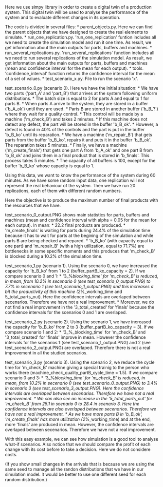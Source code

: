 Here we use simpy library in order to create a digital twin of a production system. This digital twin will be used to analyse the performance of the system and to evaluate different changes in its operation.

The code is divided in several files:
	* parent_objects.py. Here we can find the parent objects that we have designed to create the real elements to simulate.
	* run_one_replication.py. 'run_one_replication' funtion includes all we need to create the simulation model and run it one time. As result, we get information about the main outputs for parts, buffers and machines.
	* run_several_replications.py. 'run_several_replications' function includes all we need to run several replications of the simulation model. As result, we get information about the main outputs for parts, buffers and machines (mean and confidence interval for the mean for each output).
	* tools. 'confidence_interval' function returns the confidence interval for the mean of a set of values.
	* test_scenario_x.py. File to run the scenario 'x'.

test_scenario_0.py (scenario 0). Here we have the initial situation:
	* We have two parts ('part_A' and 'part_B') that arrives at the system following uniform distributions.
	* The batch size is equal to 2 for parts A and equal to 1 for parts B.
	* When parts A arrive to the system, they are stored in a buffer ('b_A_ok') until they are used.
	* Parts B are stored in another buffer ('b_B_?') where they wait for a quality control.
	* This control will be made by a machine ('m_check_B') and takes 2 minutes.
	* If this machine does not detect any defect, the part will be stored in the buffer 'b_B_ok'.
	* However, a defect is found in 40% of the controls and the part is put in the buffer 'b_B_ko' until its reparation.
	* We have a machine ('m_repair_B') that gets parts from the buffer 'b_B_ko', repairs it and puts it in the buffer 'b_B_ok'. The reparation takes 5 minutes.
	* Finally, we have a machine ('m_create_finals') that gets one part A from 'b_A_ok' and one part B from 'b_B_ok' and joins them in a final product that is stored in 'b_finals'. This process takes 5 minutes.
	* The capacity of all buffers is 100, except for the buffer 'b_B_ko' whose capacity is equal to 1.

Using this data, we want to know the performance of the system during 60 minutes. As we have some random input data, one replication will not represent the real behaviour of the system. Then we have run 20 replications, each of them with different random numbers.

Here the objective is to produce the maximum number of final products with the resources that we have.

test_scenario_0_output.PNG shows main statistics for parts, buffers and machines (mean and confidence interval with alpha = 0.05 for the mean for each output). In mean:
	* 22.2 final products are produced.
	* 'm_create_finals' is waiting for parts during 24.4% of the simulation time because it has to wait for parts at the begining of the simulation and while parts B are being checked and repared.
	* 'b_B_ko' (with capacity equal to one part) and 'm_repair_B' (with a high utilization, equal to 71.7%) are bottlenecks in some specific moments and this produces that 'm_check_B' is blocked during a 10.2% of the simulation time.

test_scenario_1.py (scenario 1). Using the scenario 0, we have increased the capacity for 'b_B_ko' from 1 to 2 (buffer_partB_ko_capacity = 2). If we compare scenario 0 and 1:
	* '3_%_blocking_time' for 'm_check_B' is reduced, in mean, from 10.2% in secenario 0 (see test_scenario_0_output.PNG) to 7.7% in secenario 1 (see test_scenario_1_output.PNG) and this increases a bit the productivity of this machine (2_%_working_time and 5_total_parts_out). Here the confidence intervals are overlaped between secenarios. Therefore we have not a real improvement.
	* Moreover, we do not find a real improvement in the '3_total_created' for 'finals' because the confidence intervals for the scenarios 0 and 1 are overlaped.

test_scenario_2.py (scenario 2). Using the scenario 1, we have increased the capacity for 'b_B_ko' from 2 to 3 (buffer_partB_ko_capacity = 3). If we compare scenario 1 and 2:
	* '3_%_blocking_time' for 'm_check_B' and '3_total_created' for 'finals' improve in mean. However the confidence intervals for the scenarios 1 (see test_scenario_1_output.PNG) and 2 (see test_scenario_2_output.PNG) are overlaped. Therefore there is not a real improvement in all the studied scenarios.

test_scenario_3.py (scenario 3). Using the scenario 2, we reduce the cycle time for 'm_check_B' machine giving a special trainig to the person who works there (machine_check_quality_partB_cycle_time = 1.5). If we compare scenario 0 and 3:
	* '3_%_blocking_time' for 'm_check_B' is reduced, in mean, from 10.2% in secenario 0 (see test_scenario_0_output.PNG) to 3.4% in scenario 3 (see test_scenario_3_output.PNG). Here the confidence intervals are overlaped between secenarios. Therefore we have not a real improvement.
	* We can also see an increase in the '5_total_parts_out' for 'm_check_B' from 25.1 in scenario 0 to 28.4 in scenario 3. Here the confidence intervals are also overlaped between secenarios. Therefore we have not a real improvement.
	* As we have more parts B in 'b_B_ok', 'm_create_finals' has more utilization (2_%_working_time) and at the end, more 'finals' are produced in mean. However, the confidence intervals are overlaped between secenarios. Therefore we have not a real improvement.
	
With this easy example, we can see how simulation is a good tool to analyse what-if scenarios. Also notice that we should compare the profit of each change with its cost before to take a decision. Here we do not considere costs.

(If you show small changes in the arrivals that is because we are using the same seed to manage all the randon distributions that we have in our simulation model. It would be better to use one different seed for each random distribution.)

